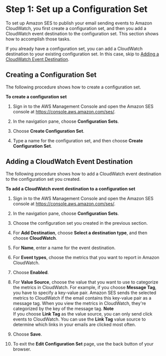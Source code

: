 # Step 1: Set up a Configuration Set<a name="event-publishing-cloudwatch-tutorial-configuration-set"></a>

To set up Amazon SES to publish your email sending events to Amazon CloudWatch, you first create a configuration set, and then you add a CloudWatch event destination to the configuration set\. This section shows how to accomplish those tasks\.

If you already have a configuration set, you can add a CloudWatch destination to your existing configuration set\. In this case, skip to [Adding a CloudWatch Event Destination](#event-publishing-cloudwatch-tutorial-configuration-set-add-destination)\.

## Creating a Configuration Set<a name="event-publishing-cloudwatch-tutorial-configuration-set-create"></a>

The following procedure shows how to create a configuration set\.

**To create a configuration set**

1. Sign in to the AWS Management Console and open the Amazon SES console at [https://console\.aws\.amazon\.com/ses/](https://console.aws.amazon.com/ses/)\.

1. In the navigation pane, choose **Configuration Sets**\.

1. Choose **Create Configuration Set**\.

1. Type a name for the configuration set, and then choose **Create Configuration Set**\.

## Adding a CloudWatch Event Destination<a name="event-publishing-cloudwatch-tutorial-configuration-set-add-destination"></a>

The following procedure shows how to add a CloudWatch event destination to the configuration set you created\.

**To add a CloudWatch event destination to a configuration set**

1. Sign in to the AWS Management Console and open the Amazon SES console at [https://console\.aws\.amazon\.com/ses/](https://console.aws.amazon.com/ses/)\.

1. In the navigation pane, choose **Configuration Sets**\.

1. Choose the configuration set you created in the previous section\.

1. For **Add Destination**, choose **Select a destination type**, and then choose **CloudWatch**\.

1. For **Name**, enter a name for the event destination\.

1. For **Event types**, choose the metrics that you want to report in Amazon CloudWatch\.

1. Choose **Enabled**\.

1. For **Value Source**, choose the value that you want to use to categorize the metrics in CloudWatch\. For example, if you choose **Message Tag**, you have to specify a key\-value pair\. Amazon SES sends the selected metrics to CloudWatch if the email contains this key\-value pair as a message tag\. When you view the metrics in CloudWatch, they're categorized by the key of the message tag\.
**Note**  
If you choose **Link Tag** as the value source, you can only send click events to CloudWatch\. You can use the **Link Tag** value source to determine which links in your emails are clicked most often\.

1. Choose **Save**\.

1. To exit the **Edit Configuration Set** page, use the back button of your browser\.

